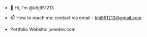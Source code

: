 - 👋 Hi, I’m @khj951213

- 📫 How to reach me: contact via email - khj951213@gmail.com

- Portfolio Website: junedev.com
<!---
khj951213/khj951213 is a ✨ special ✨ repository because its `README.md` (this file) appears on your GitHub profile.
You can click the Preview link to take a look at your changes.
--->

